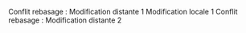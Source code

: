 Conflit rebasage : Modification distante 1
Modification locale 1
Conflit rebasage : Modification distante 2
